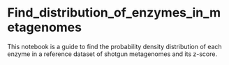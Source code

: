 # Find_distribution_of_enzymes_in_metagenomes
This notebook is a guide to find the probability density distribution of each enzyme in a reference dataset of shotgun metagenomes and its z-score.

